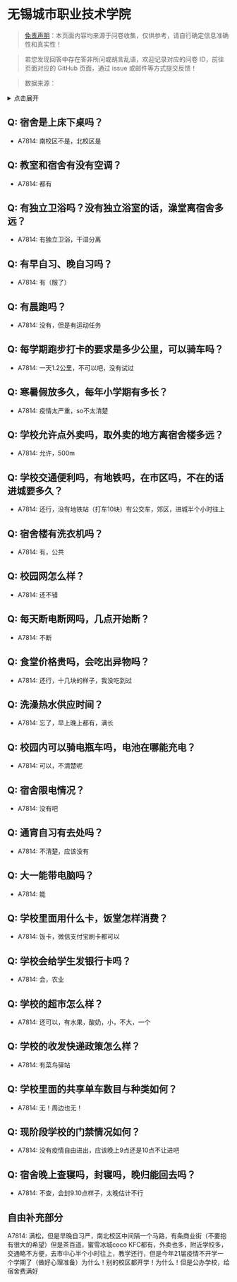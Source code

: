 # 无锡城市职业技术学院

> [免责声明](https://colleges.chat/#_3)：本页面内容均来源于问卷收集，仅供参考，请自行确定信息准确性和真实性！

> 若您发现回答中存在答非所问或胡言乱语，欢迎记录对应的问卷 ID，前往页面对应的 GitHub 页面，通过 issue 或邮件等方式提交反馈！

> 数据来源：

<details><summary>点击展开</summary>
<ul>
<li>A7814: 匿名 (2022 年 06 月)</li>
</ul>
</details>

## Q: 宿舍是上床下桌吗？

- A7814: 南校区不是，北校区是

## Q: 教室和宿舍有没有空调？

- A7814: 都有

## Q: 有独立卫浴吗？没有独立浴室的话，澡堂离宿舍多远？

- A7814: 有独立卫浴，干湿分离

## Q: 有早自习、晚自习吗？

- A7814: 有（服了）

## Q: 有晨跑吗？

- A7814: 没有，但是有运动任务

## Q: 每学期跑步打卡的要求是多少公里，可以骑车吗？

- A7814: 一天1.2公里，不可以吧，没有试过

## Q: 寒暑假放多久，每年小学期有多长？

- A7814: 疫情太严重，so不太清楚

## Q: 学校允许点外卖吗，取外卖的地方离宿舍楼多远？

- A7814: 允许，500m

## Q: 学校交通便利吗，有地铁吗，在市区吗，不在的话进城要多久？

- A7814: 还行，没有地铁站（打车10块）有公交车，郊区，进城半个小时往上

## Q: 宿舍楼有洗衣机吗？

- A7814: 有，公共

## Q: 校园网怎么样？

- A7814: 还不错

## Q: 每天断电断网吗，几点开始断？

- A7814: 不断

## Q: 食堂价格贵吗，会吃出异物吗？

- A7814: 还行，十几块的样子，我没吃到过

## Q: 洗澡热水供应时间？

- A7814: 忘了，早上晚上都有，满长

## Q: 校园内可以骑电瓶车吗，电池在哪能充电？

- A7814: 可以，不清楚呢

## Q: 宿舍限电情况？

- A7814: 没有吧

## Q: 通宵自习有去处吗？

- A7814: 不清楚，应该没有

## Q: 大一能带电脑吗？

- A7814: 能

## Q: 学校里面用什么卡，饭堂怎样消费？

- A7814: 饭卡，微信支付宝刷卡都可以

## Q: 学校会给学生发银行卡吗？

- A7814: 会，农业

## Q: 学校的超市怎么样？

- A7814: 还可以，有水果，酸奶，小，不大，一个

## Q: 学校的收发快递政策怎么样？

- A7814: 有菜鸟驿站

## Q: 学校里面的共享单车数目与种类如何？

- A7814: 无！周边也无！

## Q: 现阶段学校的门禁情况如何？

- A7814: 没有疫情自由进出，应该晚上9点还是10点不让进吧

## Q: 宿舍晚上查寝吗，封寝吗，晚归能回去吗？

- A7814: 不查，会封9.10点样子，太晚估计不行

## 自由补充部分

A7814: 满松，但是早晚自习严，南北校区中间隔一个马路，有条商业街（不要抱有很大的希望）但是茶百道，蜜雪冰城coco KFC都有，外卖也多，附近学校多，交通略不方便，去市中心半个小时往上，教学还行，但是今年21届疫情不开学一个学期了（做好心理准备）为什么！别的校区都开学！为什么！但是公办学校，给宿舍费满好